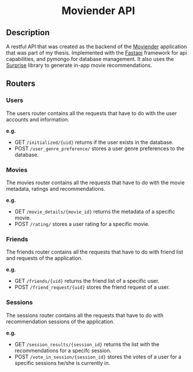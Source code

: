 # <div align="center">Moviender API</div>

## Description
A restful API that was created as the backend of the [Moviender](https://github.com/Moviender/Moviender) application that was part of my thesis. Implemented with the [Fastapi](https://github.com/tiangolo/fastapi) framework for api capabilities, and pymongo for database management. It also uses the [Surprise](https://surpriselib.com/) library to generate in-app movie recommendations.

## Routers

### Users
The users router contains all the requests that have to do with the user accounts and information.

**e.g.**

* GET `/initialized/{uid}` returns if the user exists in the database.
* POST `/user_genre_preference/` stores a user genre preferences to the database.

### Movies
The movies router contains all the requests that have to do with the movie metadata, ratings and recommendations.

**e.g.**

* GET `/movie_details/{movie_id}` returns the metadata of a specific movie.
* POST `/rating/` stores a user rating for a specific movie.

### Friends
The friends router contains all the requests that have to do with friend list and requests of the application.

**e.g.**

* GET `/friends/{uid}` returns the friend list of a specific user.
* POST `/friend_request/{uid}` stores the friend request of a user.

### Sessions
The sessions router contains all the requests that have to do with recommendation sessions of the application.

**e.g.**

* GET `/session_results/{session_id}` returns the list with the recommendations for a specifc session.
* POST `/vote_in_session/{session_id}` stores the votes of a user for a specific sessions he/she is currently in.
